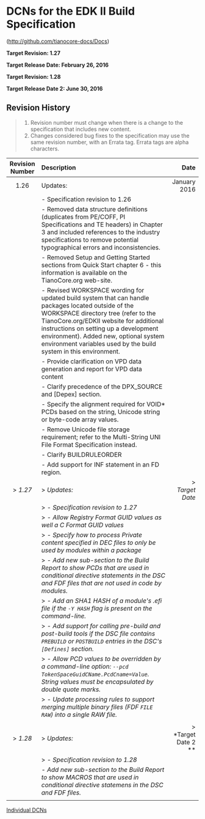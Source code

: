 # DCNs for the EDK II Build Specification

(http://github.com/tianocore-docs/Docs)

**Target Revision: 1.27**

**Target Release Date: February 26, 2016**

**Target Revision: 1.28**

**Target Release Date 2: June 30, 2016**

## Revision History

> 1. Revision number must change when there is a change to the specification that includes new content.
> 2. Changes considered bug fixes to the specification may use the same revision number, with an Errata tag. Errata tags are alpha characters.


| **Revision Number**  | **Description**  | **Date**   |
| :--: | :--- | ---: |
| 1.26 | Updates:  | January 2016 |
|   | - Specification revision to 1.26 | |
|   | - Removed data structure definitions (duplicates from PE/COFF, PI Specifications and TE headers) in Chapter 3 and included references to the industry specifications to remove potential typographical errors and inconsistencies. |   |
|   | - Removed Setup and Getting Started sections from Quick Start chapter 6 - this information is available on the TianoCore.org web-site. |   |
|   | - Revised WORKSPACE wording for updated build system that can handle packages located outside of the WORKSPACE directory tree (refer to the TianoCore.org/EDKII website for additional instructions on setting up a development environment). Added new, optional system environment variables used by the build system in this environment. |  |
|   | - Provide clarification on VPD data generation and report for VPD data content |   |
|   | - Clarify precedence of the DPX_SOURCE and [Depex] section. |   |
|   | - Specify the alignment required for VOID* PCDs based on the string, Unicode string or byte-code array values. |   |
|   | - Remove Unicode file storage requirement; refer to the Multi-String UNI File Format Specification instead. |   |
|   | - Clarify BUILDRULEORDER |   |
|   | - Add support for INF statement in an FD region. |   |
|> *1.27* |> *Updates:* |> *Target Date* |
|   |> *- Specification revision to 1.27* |  |
|   |> *- Allow Registry Format GUID values as well a C Format GUID values* |   |
|   |> *- Specify how to process Private content specified in DEC files to only be used by modules within a package* |   |
|   |> *- Add new sub-section to the Build Report to show PCDs that are used in conditional directive statements in the DSC and FDF files that are not used in code by modules.* |  | 
|   |> *- Add an SHA1 HASH of a module's .efi file if the ```-Y HASH``` flag is present on the command-line.* |   |
|   |> *- Add support for calling pre-build and post-build tools if the DSC file contains ```PREBUILD``` or ```POSTBUILD``` entries in the DSC's ```[Defines]``` section.* |   |
|   |> *- Allow PCD values to be overridden by a command-line option: ```--pcd TokenSpaceGuidCName.PcdCname=Value```. String values must be encapsulated by double quote marks.* |   |
|   |> *- Update processing rules to support merging multiple binary files (FDF ```FILE RAW```) into a single RAW file.* |   |
| &#32;  | &#32;  | &#32; |
|> *1.28* |> *Updates:* |> *Target Date 2 ** |
|   |> *- Specification revision to 1.28* |  |
|   | *- Add new sub-section to the Build Report to show MACROS that are used in conditional directive statemens in the DSC and FDF files.* |   |
|   |   |   |


[Individual DCNs](SUMMARY.md)
